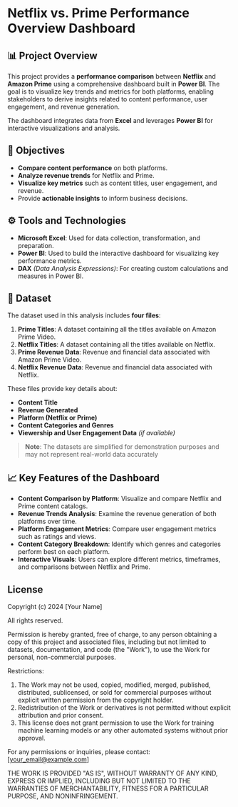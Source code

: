 # Netflix vs. Prime Performance Overview Dashboard

## 📊 Project Overview
This project provides a **performance comparison** between **Netflix** and **Amazon Prime** using a comprehensive dashboard built in **Power BI**. The goal is to visualize key trends and metrics for both platforms, enabling stakeholders to derive insights related to content performance, user engagement, and revenue generation.

The dashboard integrates data from **Excel** and leverages **Power BI** for interactive visualizations and analysis.

## 🎯 Objectives
- **Compare content performance** on both platforms.
- **Analyze revenue trends** for Netflix and Prime.
- **Visualize key metrics** such as content titles, user engagement, and revenue.
- Provide **actionable insights** to inform business decisions.


## ⚙️ Tools and Technologies
- **Microsoft Excel**: Used for data collection, transformation, and preparation.
- **Power BI**: Used to build the interactive dashboard for visualizing key performance metrics.
- **DAX** *(Data Analysis Expressions)*: For creating custom calculations and measures in Power BI.

## 📂 Dataset
The dataset used in this analysis includes **four files**:
1. **Prime Titles**: A dataset containing all the titles available on Amazon Prime Video.
2. **Netflix Titles**: A dataset containing all the titles available on Netflix.
3. **Prime Revenue Data**: Revenue and financial data associated with Amazon Prime Video.
4. **Netflix Revenue Data**: Revenue and financial data associated with Netflix.

These files provide key details about:
- **Content Title**
- **Revenue Generated**
- **Platform (Netflix or Prime)**
- **Content Categories and Genres**
- **Viewership and User Engagement Data** *(if available)*

> **Note**: The datasets are simplified for demonstration purposes and may not represent real-world data accurately

## 📈 Key Features of the Dashboard
- **Content Comparison by Platform**: Visualize and compare Netflix and Prime content catalogs.
- **Revenue Trends Analysis**: Examine the revenue generation of both platforms over time.
- **Platform Engagement Metrics**: Compare user engagement metrics such as ratings and views.
- **Content Category Breakdown**: Identify which genres and categories perform best on each platform.
- **Interactive Visuals**: Users can explore different metrics, timeframes, and comparisons between Netflix and Prime.

## License
Copyright (c) 2024 [Your Name]

All rights reserved.

Permission is hereby granted, free of charge, to any person obtaining a copy
of this project and associated files, including but not limited to datasets,
documentation, and code (the "Work"), to use the Work for personal, non-commercial purposes.

Restrictions:
1. The Work may not be used, copied, modified, merged, published, distributed, sublicensed, or sold for commercial purposes without explicit written permission from the copyright holder.
2. Redistribution of the Work or derivatives is not permitted without explicit attribution and prior consent.
3. This license does not grant permission to use the Work for training machine learning models or any other automated systems without prior approval.

For any permissions or inquiries, please contact: [your_email@example.com]

THE WORK IS PROVIDED "AS IS", WITHOUT WARRANTY OF ANY KIND, EXPRESS OR IMPLIED, INCLUDING BUT NOT LIMITED TO THE WARRANTIES OF MERCHANTABILITY, FITNESS FOR A PARTICULAR PURPOSE, AND NONINFRINGEMENT.
